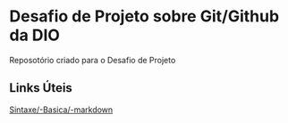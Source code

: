# Desafio de Projeto sobre Git/Github da DIO
Reposotório criado para o Desafio de Projeto


## Links Úteis 
[Sintaxe/-Basica/-markdown](https://www.markdownguide.org/basic-syntax/)
